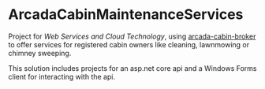 # ArcadaCabinMaintenanceServices
Project for *Web Services and Cloud Technology*, using [arcada-cabin-broker](https://github.com/penttinj/arcada-cabin-broker) to offer services for registered cabin owners like cleaning, lawnmowing or chimney sweeping.

This solution includes projects for an asp.net core api and a Windows Forms client for interacting with the api.
